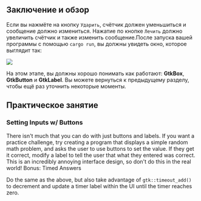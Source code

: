 ## Заключение и обзор

Если вы нажмёте на кнопку `Ударить`, счётчик должен уменьшиться и сообщение должно измениться. Нажатие по кнопке `Лечить` должно  увеличить счётчик и также изменить сообщение.После запуска вашей программы с помощью `cargo run`, вы должны увидеть окно, которое выглядит так:

<img src="img/btn_boxer.png" />

На этом этапе, вы должны хорошо понимать как работают: **GtkBox**, **GtkButton** и **GtkLabel**. Вы можете вернуться к предыдущему разделу, чтобы ещё раз уточнить некоторые моменты.

## Практическое занятие
### Setting Inputs w/ Buttons

There isn't much that you can do with just buttons and labels. If you want a practice challenge, try creating a program that displays a simple random math problem, and asks the user to use buttons to set the value. If they get it correct, modify a label to tell the user that what they entered was correct. This is an incredibly annoying interface design, so don't do this in the real world!
Bonus: Timed Answers

Do the same as the above, but also take advantage of `gtk::timeout_add()` to decrement and update a timer label within the UI until the timer reaches zero.